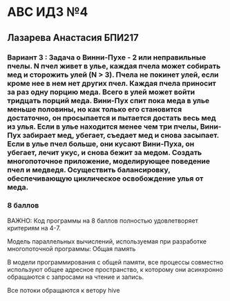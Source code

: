 # АBC ИДЗ №4 
## Лазарева Анастасия БПИ217
### Вариант 3 : Задача о Винни-Пухе - 2 или неправильные пчелы. N пчел живет в улье, каждая пчела может собирать мед и сторожить улей (N > 3). Пчела не покинет улей, если кроме нее в нем нет других пчел. Каждая пчела приносит за раз одну порцию меда. Всего в улей может войти тридцать порций меда. Вини-Пух спит пока меда в улье меньше половины, но как только его становится достаточно, он просыпается и пытается достать весь мед из улья. Если в улье находится менее чем три пчелы, Вини-Пух забирает мед, убегает, съедает мед и снова засыпает. Если в улье пчел больше, они кусают Вини-Пуха, он убегает, лечит укус, и снова бежит за медом. Создать многопоточное приложение, моделирующее поведение пчел и медведя. Осуществить балансировку, обеспечивающую циклическое освобождение улья от меда.

### 8 баллов

ВАЖНО: Код программы на 8 баллов полностью удовлетворяет критериям на 4-7.

Модель параллельных вычислений, используемая при разработке многопоточной программы: Общая память

В модели программирования с общей памяти, все процессы совместно используют общее адресное пространство, к которому они асинхронно обращаются с запросами на чтение и запись.

Все потоки обращаются к ветору hive

